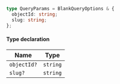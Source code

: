 ```ts
type QueryParams = BlankQueryOptions & {
  objectId: string;
  slug: string;
};
```

#### Type declaration

| Name        | Type     |
| ----------- | -------- |
| `objectId?` | `string` |
| `slug?`     | `string` |
